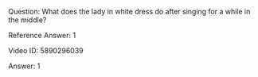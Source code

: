 Question: What does the lady in white dress do after singing for a while in the middle?

Reference Answer: 1

Video ID: 5890296039

Answer: 1

